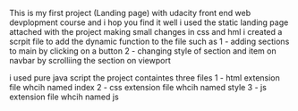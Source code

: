 This is my first project (Landing page) with udacity front end web devplopment course and i hop you find it well
i used the static landing page attached with the project making small changes in css and hml
i created a scrpit file to add the dynamic function to the file such as
1 - adding sections to main by clicking on a button
2 - changing style of section and item on navbar by scrolliing the section on viewport

i used pure java script 
the project containtes three files
1 - html extension file whcih named index
2 - css extension file whcih named style
3 - js extension file whcih named js

